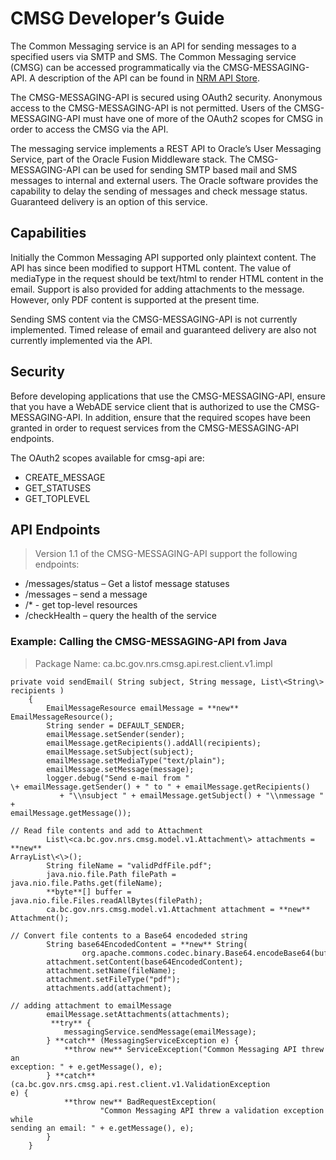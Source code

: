 # CMSG Developer’s Guide

The Common Messaging service is an API for sending messages to a specified users via SMTP and SMS. The Common Messaging service (CMSG) can be accessed programmatically via the CMSG-MESSAGING-API. A description of the API can be found in [NRM API Store](https://apistore.nrs.gov.bc.ca/store/apis/info?name=cmsg-messaging-api&version=v1&provider=admin).  

The CMSG-MESSAGING-API is secured using OAuth2 security. Anonymous access to the CMSG-MESSAGING-API is not permitted. Users of the CMSG-MESSAGING-API must have one of more of the OAuth2 scopes for CMSG in order to access the CMSG via the API.  

The messaging service implements a REST API to Oracle’s User Messaging Service, part of the Oracle Fusion Middleware stack. The CMSG-MESSAGING-API can be used for sending SMTP based mail and SMS messages to internal and external users. The Oracle software provides the capability to delay the sending of messages and check message status. Guaranteed delivery is an option of this service.  

## Capabilities  

Initially the Common Messaging API supported only plaintext content. The API has since been modified to support HTML content. The value of mediaType in the request should be text/html to render HTML content in the email. Support is also provided for adding attachments to the message. However, only PDF content is supported at the present time.  

Sending SMS content via the CMSG-MESSAGING-API is not currently implemented. Timed release of email and guaranteed delivery are also not currently implemented via the API.  

## Security  


Before developing applications that use the CMSG-MESSAGING-API, ensure that you have a WebADE service client that is authorized to use the CMSG-MESSAGING-API. In addition, ensure that the required scopes have been granted in order to request services from the CMSG-MESSAGING-API endpoints.  

The OAuth2 scopes available for cmsg-api are:  

-   CREATE_MESSAGE  
-   GET_STATUSES  
-   GET_TOPLEVEL  

## API Endpoints  
> Version 1.1 of the CMSG-MESSAGING-API support the following endpoints:  

-   /messages/status – Get a listof message statuses  
-   /messages – send a message  
-   /\* - get top-level resources  
-   /checkHealth – query the health of the service  

### Example: Calling the CMSG-MESSAGING-API from Java
> Package Name: ca.bc.gov.nrs.cmsg.api.rest.client.v1.impl  

```
private void sendEmail( String subject, String message, List\<String\>
recipients )
    {
        EmailMessageResource emailMessage = **new** EmailMessageResource();
        String sender = DEFAULT_SENDER;
        emailMessage.setSender(sender);
        emailMessage.getRecipients().addAll(recipients);
        emailMessage.setSubject(subject);
        emailMessage.setMediaType("text/plain");
        emailMessage.setMessage(message);
        logger.debug("Send e-mail from "
\+ emailMessage.getSender() + " to " + emailMessage.getRecipients()
           + "\\nsubject " + emailMessage.getSubject() + "\\nmessage " +
emailMessage.getMessage());

// Read file contents and add to Attachment 
        List\<ca.bc.gov.nrs.cmsg.model.v1.Attachment\> attachments = **new**
ArrayList\<\>();
        String fileName = "validPdfFile.pdf";
        java.nio.file.Path filePath = java.nio.file.Paths.get(fileName);
        **byte**[] buffer = java.nio.file.Files.readAllBytes(filePath);
        ca.bc.gov.nrs.cmsg.model.v1.Attachment attachment = **new**
Attachment();

// Convert file contents to a Base64 encodeded string
        String base64EncodedContent = **new** String(
                org.apache.commons.codec.binary.Base64.encodeBase64(buffer));
        attachment.setContent(base64EncodedContent);
        attachment.setName(fileName);
        attachment.setFileType("pdf");
        attachments.add(attachment);

// adding attachment to emailMessage
        emailMessage.setAttachments(attachments);
         **try** {
            messagingService.sendMessage(emailMessage);
        } **catch** (MessagingServiceException e) {
            **throw new** ServiceException("Common Messaging API threw an
exception: " + e.getMessage(), e);
        } **catch** (ca.bc.gov.nrs.cmsg.api.rest.client.v1.ValidationException
e) {
            **throw new** BadRequestException(
                    "Common Messaging API threw a validation exception while
sending an email: " + e.getMessage(), e);
        }
    }
```  
